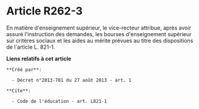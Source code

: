 # Article R262-3

En matière d'enseignement supérieur, le vice-recteur attribue, après avoir assuré l'instruction des demandes, les bourses
d'enseignement supérieur sur critères sociaux et les aides au mérite prévues au titre des dispositions de l'article L. 821-1.

**Liens relatifs à cet article**

	**Créé par**:

	  - Décret n°2013-781 du 27 août 2013 - art. 1

	**Cite**:

	  - Code de l'éducation - art. L821-1
